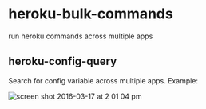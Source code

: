 # heroku-bulk-commands
run heroku commands across multiple apps

## heroku-config-query

Search for config variable across multiple apps. Example:

![screen shot 2016-03-17 at 2 01 04 pm](https://cloud.githubusercontent.com/assets/158675/13855860/c86a3a3a-ec48-11e5-9e56-4e04006b67aa.png)

